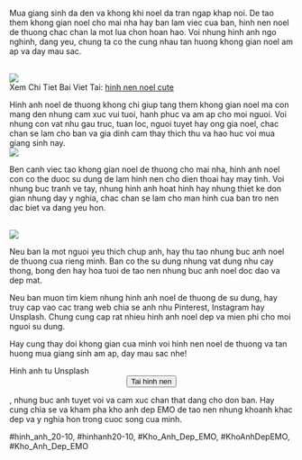 <p>Mua giang sinh da den va khong khi noel da tran ngap khap noi. De tao them khong gian noel cho mai nha hay ban lam viec cua ban, hinh nen noel de thuong chac chan la mot lua chon hoan hao. Voi nhung hinh anh ngo nghinh, dang yeu, chung ta co the cung nhau tan huong khong gian noel am ap va day mau sac.</p><br><img src="https://khoanhdepemo.com/wp-content/uploads/2024/12/image-1053.png"></br>
Xem Chi Tiet Bai Viet Tai: <a href="https://khoanhdepemo.com/anh-noel/">hinh nen noel cute</a><div class="img-wrapper">

</div><p>Hinh anh noel de thuong khong chi giup tang them khong gian noel ma con mang den nhung cam xuc vui tuoi, hanh phuc va am ap cho moi nguoi. Voi nhung con vat nhu gau truc, tuan loc, nguoi tuyet hay ong gia noel, chac chan se lam cho ban va gia dinh cam thay thich thu va hao huc voi mua giang sinh nay.<br><img src="https://khoanhdepemo.com/wp-content/uploads/2024/12/image-1081-1024x683.png"></br><div class="img-wrapper">

</div><p>Ben canh viec tao khong gian noel de thuong cho mai nha, hinh anh noel con co the duoc su dung de lam hinh nen cho dien thoai hay may tinh. Voi nhung buc tranh ve tay, nhung hinh anh hoat hinh hay nhung thiet ke don gian nhung day y nghia, chac chan se lam cho man hinh cua ban tro nen dac biet va dang yeu hon.</p><br><img src="https://khoanhdepemo.com/wp-content/uploads/2024/12/image-1076-1024x538.png"></br><div class="img-wrapper">

</div><p>Neu ban la mot nguoi yeu thich chup anh, hay thu tao nhung buc anh noel de thuong cua rieng minh. Ban co the su dung nhung vat dung nhu cay thong, bong den hay hoa tuoi de tao nen nhung buc anh noel doc dao va dep mat.<div class="img-wrapper">

</div><p>Neu ban muon tim kiem nhung hinh anh noel de thuong de su dung, hay truy cap vao cac trang web chia se anh nhu Pinterest, Instagram hay Unsplash. Chung cung cap rat nhieu hinh anh noel dep va mien phi cho moi nguoi su dung.</p><div class="img-wrapper">

</div><p>Hay cung thay doi khong gian cua minh voi hinh nen noel de thuong va tan huong mua giang sinh am ap, day mau sac nhe!<div class="caption">Hinh anh tu Unsplash</div><div style="text-align: center;">
<button class="btn">Tai hinh nen</button>
</div><p>, nhung buc anh tuyet voi va cam xuc chan that dang cho don ban. Hay cung chia se va kham pha kho anh dep EMO de tao nen nhung khoanh khac dep va y nghia hon trong cuoc song cua minh.</p>
#hinh_anh_20-10, #hinhanh20-10, #Kho_Anh_Dep_EMO, #KhoAnhDepEMO, #Kho_Anh_Dep_EMO
